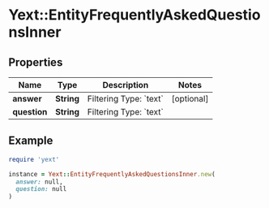 # Yext::EntityFrequentlyAskedQuestionsInner

## Properties

| Name | Type | Description | Notes |
| ---- | ---- | ----------- | ----- |
| **answer** | **String** | Filtering Type: &#x60;text&#x60; | [optional] |
| **question** | **String** | Filtering Type: &#x60;text&#x60; |  |

## Example

```ruby
require 'yext'

instance = Yext::EntityFrequentlyAskedQuestionsInner.new(
  answer: null,
  question: null
)
```

